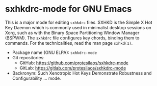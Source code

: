 # sxhkdrc-mode for GNU Emacs

This is a major mode for editing `sxhkdrc` files.  SXHKD is the Simple
X Hot Key Daemon which is commonly used in minimalist desktop sessions
on Xorg, such as with the Binary Space Partitioning Window Manager
(BSPWM).  The `sxhkdrc` file configures key chords, binding them to
commands.  For the technicalities, read the man page `sxhkd(1)`.

+ Package name (GNU ELPA): `sxhkdrc-mode`
+ Git repositories:
  + GitHub: <https://github.com/protesilaos/sxhkdrc-mode>
  + GitLab: <https://gitlab.com/protesilaos/sxhkdrc-mode>
+ Backronym: Such Xenotropic Hot Keys Demonstrate Robustness and
  Configurability ... mode.

